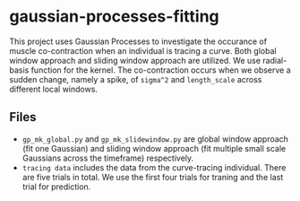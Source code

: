 # gaussian-processes-fitting
This project uses Gaussian Processes to investigate the occurance of muscle co-contraction when an individual is tracing a curve. Both global window approach and sliding window approach are utilized. We use radial-basis function for the kernel. The co-contraction occurs when we observe a sudden change, namely a spike, of `sigma^2` and `length_scale` across different local windows.
## Files
- `gp_mk_global.py` and `gp_mk_slidewindow.py` are global window approach (fit one Gaussian) and sliding window approach (fit multiple small scale Gaussians across the timeframe) respectively.
- `tracing data` includes the data from the curve-tracing individual. There are five trials in total. We use the first four trials for traning and the last trial for prediction.
